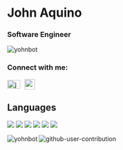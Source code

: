 <h1 align="left">John Aquino</h1>
<h3 align="left">Software Engineer</h3>

<p align="left"> <img src="https://komarev.com/ghpvc/?username=yohnbot&label=Profile%20views&color=0e75b6&style=flat" alt="yohnbot" /> </p>

<h3 align="left">Connect with me:</h3>
<div style="display: flex; align-items: center; justify-content: flex-start; gap: 10px;">
  <a href="https://linkedin.com/in/johnkda" target="blank">
    <img src="https://raw.githubusercontent.com/rahuldkjain/github-profile-readme-generator/master/src/images/icons/Social/linked-in-alt.svg" alt="johnkda16" width="30" height="20" />
  </a>
  <a href="mailto:aquinojohn007@gmail.com">
    <img src="https://github.com/user-attachments/assets/5cea87bf-6adc-4f1f-af21-bc9dc5c385d6" width="24" />
  </a>
</div>

## Languages

<p align="left">
  <img src="https://img.shields.io/badge/Java-ED8B00?style=for-the-badge&logo=java&logoColor=white"/>
  <img src="https://img.shields.io/badge/JavaScript-F7DF1E?style=for-the-badge&logo=javascript&logoColor=black"/>
  <img src="https://img.shields.io/badge/Python-3776AB?style=for-the-badge&logo=python&logoColor=white"/>
  <img src="https://img.shields.io/badge/TypeScript-3178C6?style=for-the-badge&logo=typescript&logoColor=white"/>
  <img src="https://img.shields.io/badge/HTML5-E34F26?style=for-the-badge&logo=html5&logoColor=white"/>
  <img src="https://img.shields.io/badge/CSS3-1572B6?style=for-the-badge&logo=css3&logoColor=white"/>
</p>

<p><img align="left" src="https://github-readme-stats.vercel.app/api/top-langs?username=yohnbot&show_icons=true&locale=en&layout=compact" alt="yohnbot" /></p>

![github-user-contribution](https://github.com/user-attachments/assets/82c8e6fa-0fcc-41b9-8ae5-b25feb36cbdc)<h1 align="center">
